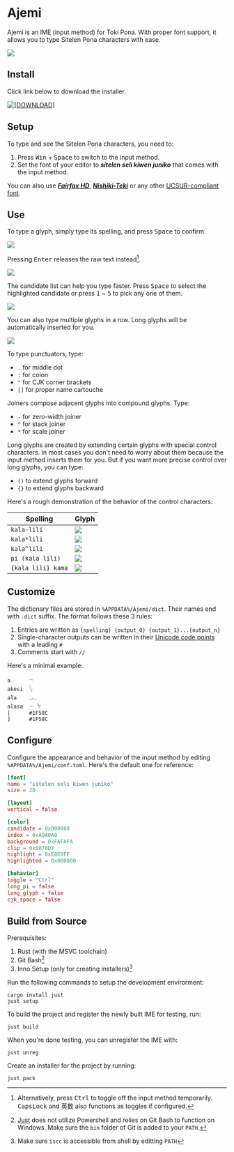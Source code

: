 # Ajemi

Ajemi is an IME (input method) for Toki Pona. With proper font support, it allows you to type Sitelen Pona characters with ease. 

![](./doc/preview.gif)

## Install


Click link below to download the installer.

[![[DOWNLOAD]](https://img.shields.io/badge/DOWNLOAD-ajemi--installer__x64.exe-blue)](https://github.com/dec32/Ajemi/releases/latest/download/ajemi-installer_x64.exe)

## Setup

To type and see the Sitelen Pona characters, you need to:

1. Press <kbd>Win</kbd> + <kbd>Space</kbd> to switch to the input method.
2. Set the font of your editor to ***sitelen seli kiwen juniko*** that comes with the input method.

You can also use [***Fairfax HD***](https://www.kreativekorp.com/software/fonts/fairfaxhd/), [***Nishiki-Teki***](https://umihotaru.work/) or any other [UCSUR-compliant font](http://antetokipona.infinityfreeapp.com/font).

## Use

To type a glyph, simply type its spelling, and press <kbd>Space</kbd> to confirm. 

![](./doc/soweli.gif)

Pressing <kbd>Enter</kbd> releases the raw text instead[^toggle].

![](./doc/soweli-ascii.gif)


The candidate list can help you type faster. Press <kbd>Space</kbd> to select the highlighted candidate or press <kbd>1</kbd> ~ <kbd>5</kbd> to pick any one of them.

![](./doc/sow.gif)

You can also type multiple glyphs in a row. Long glyphs will be automatically inserted for you.

![](./doc/soweli-lon-ma-kasi.gif)

To type punctuators, type: 

- `.` for middle dot
- `:` for colon
- `"` for CJK corner brackets
- `[]` for proper name cartouche

Joiners compose adjacent glyphs into compound glyphs. Type:

- `-` for zero-width joiner
- `^` for stack joiner
- `*` for scale joiner

Long glyphs are created by extending certain glyphs with special control characters. In most cases you don't need to worry about them because the input method inserts them for you. But if you want more precise control over long glyphs, you can type: 

- `()` to extend glyphs forward
- `{}` to extend glyphs backward

Here's a rough demonstration of the behavior of the control characters:

|Spelling          |Glyph                                    |
|------------------|-----------------------------------------|
|`kala-lili`       |![](./doc/control-scaling.png)           |
|`kala*lili`       |![](./doc/control-scaling.png)           |
|`kala^lili`       |![](./doc/control-stacking.png)          |
|`pi (kala lili)`  |![](./doc/control-long-glyph.png)        |
|`{kala lili} kama`|![](./doc/control-reverse-long-glyph.png)|


## Customize

The dictionary files are stored in `%APPDATA%/Ajemi/dict`. Their names end with `.dict` suffix. The format follows these 3 rules:

1. Entries are written as `{spelling} {output_0} {output_1}...{output_n}`
2. Single-character outputs can be written in their [Unicode code points](https://www.kreativekorp.com/ucsur/charts/sitelen.html) with a leading `#`
3. Comments start with `//`

Here's a minimal example:

```
a      𓍼
akesi  𓆐
ala    𓂜
alasa  𓌔 𓌸
[      #1F58C
]      #1F58C
```

## Configure

Configure the appearance and behavior of the input method by editing `%APPDATA%/Ajemi/conf.toml`. Here's the default one for reference:

```Toml
[font]
name = "sitelen seli kiwen juniko"
size = 20

[layout]
vertical = false

[color]
candidate = 0x000000
index = 0xA0A0A0
background = 0xFAFAFA
clip = 0x0078D7
highlight = 0xE8E8FF
highlighted = 0x000000

[behavior]
toggle = "Ctrl"
long_pi = false
long_glyph = false
cjk_space = false
```

## Build from Source


Prerequisites:

1. Rust (with the MSVC toolchain)
2. Git Bash[^for-just-to-work]
3. Inno Setup (only for creating installers)[^inno-setup-path]

Run the following commands to setup the development envirorment:

```
cargo install just
just setup
```

To build the project and register the newly built IME for testing, run:

```
just build
```

When you're done testing, you can unregister the IME with:

```
just unreg
```

Create an installer for the project by running:

```
just pack
```

[^toggle]: Alternatively, press <kbd>Ctrl</kbd> to toggle off the input method temporarily. <kbd>CapsLock</kbd> and <kbd>英数</kbd> also functions as toggles if configured. 

[^for-just-to-work]: [Just](https://github.com/casey/just) does not utilize Powershell and relies on Git Bash to function on Windows. Make sure the `bin` folder of Git is added to your `PATH`.

[^inno-setup-path]: Make sure `iscc` is accessible from shell by editting `PATH`